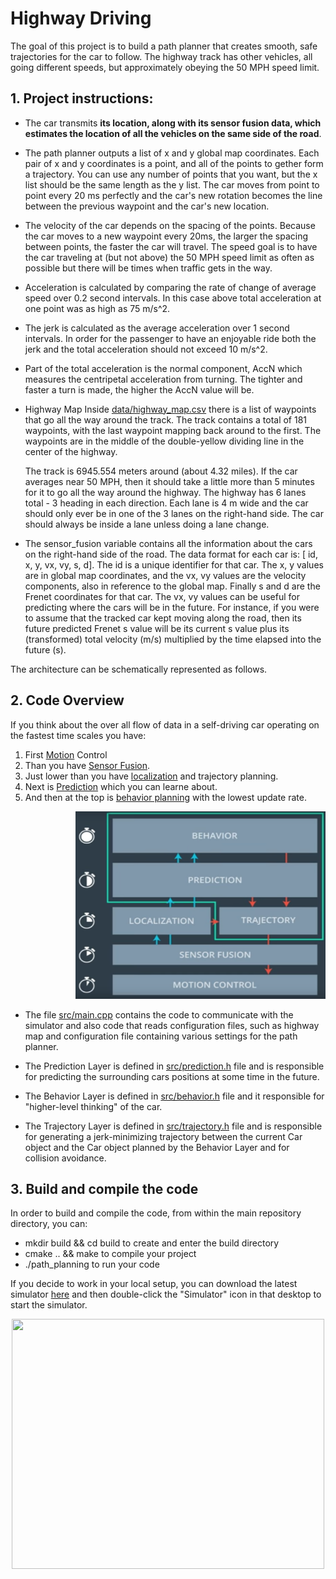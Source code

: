 #  Highway Driving
 The goal of this project is to build a path planner that creates smooth, safe trajectories for the car to follow. The highway track has other vehicles, all going different speeds, but approximately obeying the 50 MPH speed limit. 
 
 
## 1. Project instructions:
* The car transmits **its location, along with its sensor fusion data, which estimates the location of all the vehicles on the same side of the road**.

* The path planner outputs a list of x and y global map coordinates. Each pair of x and y coordinates is a point, and all of the points to gether form a trajectory. You can use any number of points that you want, but the x list should be the same length as the y list. The car moves from point to point every 20 ms perfectly and the car's new rotation becomes the line between the previous waypoint and the car's new location.

* The velocity of the car depends on the spacing of the points. Because the car moves to a new waypoint every 20ms, the larger the spacing between points, the faster the car will travel. The speed goal is to have the car traveling at (but not above) the 50 MPH speed limit as often as possible but there will be times when traffic gets in the way.

* Acceleration is calculated by comparing the rate of change of average speed over 0.2 second intervals. In this case above total acceleration at one point was as high as 75 m/s^2.
 
* The jerk is calculated as the average acceleration over 1 second intervals. In order for the passenger to have an enjoyable ride both the jerk and the total acceleration should not exceed 10 m/s^2.

* Part of the total acceleration is the normal component, AccN which measures the centripetal acceleration from turning. The tighter and faster a turn is made, the higher the AccN value will be. 

* Highway Map Inside [data/highway_map.csv]() there is a list of waypoints that go all the way around the track. The track contains a total of 181 waypoints, with the last waypoint mapping back around to the first. The waypoints are in the middle of the double-yellow dividing line in the center of the highway.

   The track is 6945.554 meters around (about 4.32 miles). If the car averages near 50 MPH, then it should take a little more than 5 minutes for it to go all the way around the highway. 
The highway has 6 lanes total - 3 heading in each direction. Each lane is 4 m wide and the car should only ever be in one of the 3 lanes on the right-hand side. The car should always be inside a lane unless doing a lane change.

* The sensor_fusion variable contains all the information about the cars on the right-hand side of the road. The data format for each car is: [ id, x, y, vx, vy, s, d]. The id is a unique identifier for that car. The x, y values are in global map coordinates, and the vx, vy values are the velocity components, also in reference to the global map. Finally s and d are the Frenet coordinates for that car. The vx, vy values can be useful for predicting where the cars will be in the future. For instance, if you were to assume that the tracked car kept moving along the road, then its future predicted Frenet s value will be its current s value plus its (transformed) total velocity (m/s) multiplied by the time elapsed into the future (s).


The architecture can be schematically represented as follows.


## 2.	Code Overview
If you think about the over all flow of data in a self-driving car operating on the fastest time scales you have: 

1.	First [Motion](https://github.com/A2Amir/Motion-Model-of-a-Car) Control
2.	Than  you have [Sensor Fusion](https://github.com/A2Amir/Extended-Kalman-Filter-for-Sensor-Fusion-Radar-and-Lidar).
3.	Just lower than you have [localization](https://github.com/A2Amir/Implement-a-particle-filter-in-the-context-of-Cplus) and trajectory planning.
4.	Next is [Prediction](https://github.com/A2Amir/Prediction-Phase-in-the-trajectory-generation-of-cars) which you can learne about.
5.	And then at the top is [behavior planning](https://github.com/A2Amir/Behavior-Planning-by-Finite-State-Machine) with the lowest update rate.

<p align="right"> <img src="./img/1.png" style="right;" alt=" the fastest time scales" width="400" height="300"> </p> 

* The file [src/main.cpp](https://github.com/A2Amir/Highway-Driving/blob/master/src/main.cpp) contains the code to communicate with the simulator and also code that reads configuration files, such as highway map and configuration file containing various settings for the path planner.

* The Prediction Layer is defined in [src/prediction.h](https://github.com/A2Amir/Highway-Driving/blob/master/src/prediction.h) file and is responsible for predicting the surrounding cars positions at some time in the future.

* The Behavior Layer is defined in [src/behavior.h](https://github.com/A2Amir/Highway-Driving/blob/master/src/behavoir.h) file and it responsible for "higher-level thinking" of the car.

* The Trajectory Layer is defined in [src/trajectory.h](https://github.com/A2Amir/Highway-Driving/blob/master/src/trajectory.h) file and is responsible for generating a jerk-minimizing trajectory between the current Car object and the Car object planned by the Behavior Layer and for collision avoidance.



## 3.	Build and compile the code

In order to build and compile the code, from within the main repository directory, you can:

* mkdir build && cd build to create and enter the build directory
* cmake .. && make to compile your project
* ./path_planning to run your code

If you decide to work in your local setup, you can download the latest simulator [here](https://github.com/udacity/self-driving-car-sim/releases/tag/T3_v1.2) and then  double-click the "Simulator" icon in that desktop to start the simulator.


<p align="center"> <img src="./img/1.gif" style="right;"  width="500" height="400"> </p> 


